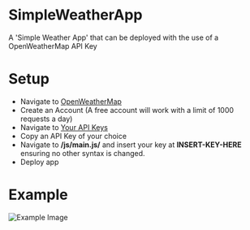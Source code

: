 # SimpleWeatherApp
A 'Simple Weather App' that can be deployed with the use of a OpenWeatherMap API Key

# Setup

- Navigate to [OpenWeatherMap](https://openweathermap.org/)
- Create an Account (A free account will work with a limit of 1000 requests a day)
- Navigate to [Your API Keys](https://home.openweathermap.org/api_keys)
- Copy an API Key of your choice
- Navigate to **/js/main.js/** and insert your key at **INSERT-KEY-HERE** ensuring no other syntax is changed.
- Deploy app

# Example

![Example Image](https://github.com/user-attachments/assets/b336fb7e-9baa-4c9c-8d43-b5572cadfc85)
